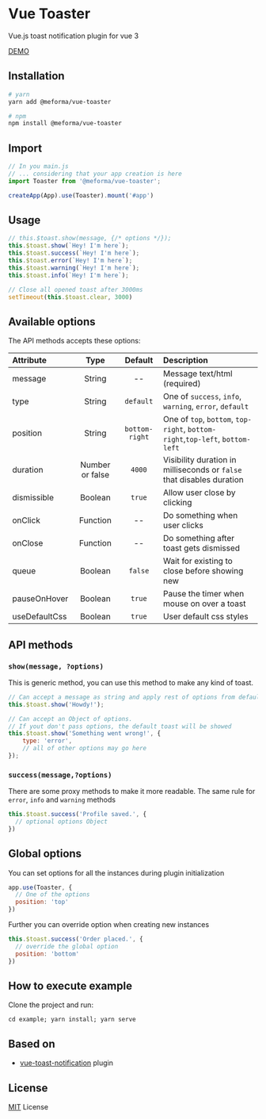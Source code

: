 # Vue Toaster

Vue.js toast notification plugin for vue 3

[DEMO](https://meforma.github.io/vue-toaster/)

## Installation
```bash
# yarn
yarn add @meforma/vue-toaster

# npm
npm install @meforma/vue-toaster
```

## Import
```js
// In you main.js
// ... considering that your app creation is here
import Toaster from '@meforma/vue-toaster';

createApp(App).use(Toaster).mount('#app')
```

## Usage
```js
// this.$toast.show(message, {/* options */});
this.$toast.show(`Hey! I'm here`);
this.$toast.success(`Hey! I'm here`);
this.$toast.error(`Hey! I'm here`);
this.$toast.warning(`Hey! I'm here`);
this.$toast.info(`Hey! I'm here`);

// Close all opened toast after 3000ms
setTimeout(this.$toast.clear, 3000)

```

## Available options
The API methods accepts these options:

| Attribute     | Type     | Default        | Description      |
| :---          | :---:    | :---:          | :---             |
|  message      | String   | --             |  Message text/html (required)   |
|  type         | String   | `default`      |  One of `success`, `info`, `warning`, `error`, `default`  |
|  position     | String   | `bottom-right` |  One of `top`, `bottom`, `top-right`, `bottom-right`,`top-left`, `bottom-left`  |
| duration      | Number or false   | `4000`         |  Visibility duration in milliseconds or `false` that disables duration    |
| dismissible   | Boolean  | `true`         |  Allow user close by clicking    |
| onClick       | Function | --             |  Do something when user clicks    |
| onClose       | Function | --             |  Do something after toast gets dismissed    |
| queue         | Boolean | `false`         |  Wait for existing to close before showing new     |
| pauseOnHover  | Boolean | `true`          |  Pause the timer when mouse on over a toast    |
| useDefaultCss | Boolean | `true`          |  User default css styles   |

## API methods
### `show(message, ?options)`
This is generic method, you can use this method to make any kind of toast.
```js
// Can accept a message as string and apply rest of options from defaults
this.$toast.show('Howdy!');

// Can accept an Object of options.
// If yout don't pass options, the default toast will be showed
this.$toast.show('Something went wrong!', {
    type: 'error',
    // all of other options may go here
});
```

### `success(message,?options)`
There are some proxy methods to make it more readable. The same rule for `error`, `info` and `warning` methods
```js
this.$toast.success('Profile saved.', {
  // optional options Object
})
```

## Global options
You can set options for all the instances during plugin initialization
```js
app.use(Toaster, {
  // One of the options
  position: 'top'
})
```

Further you can override option when creating new instances
```js
this.$toast.success('Order placed.', {
  // override the global option
  position: 'bottom'
})
```

## How to execute example

Clone the project and run:

```
cd example; yarn install; yarn serve
```

## Based on
* [vue-toast-notification](https://github.com/ankurk91/vue-toast-notification) plugin

## License
[MIT](LICENSE.txt) License
